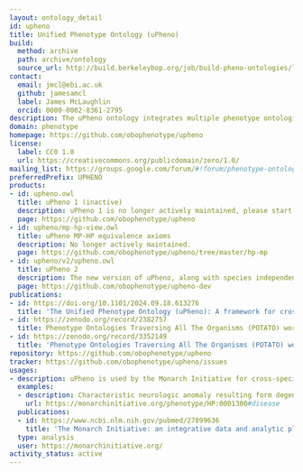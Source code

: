 ```yaml
---
layout: ontology_detail
id: upheno
title: Unified Phenotype Ontology (uPheno)
build:
  method: archive
  path: archive/ontology
  source_url: http://build.berkeleybop.org/job/build-pheno-ontologies/lastSuccessfulBuild/artifact/*zip*/archive.zip
contact:
  email: jmcl@ebi.ac.uk
  github: jamesamcl
  label: James McLaughlin
  orcid: 0000-0002-8361-2795
description: The uPheno ontology integrates multiple phenotype ontologies into a unified cross-species phenotype ontology.
domain: phenotype
homepage: https://github.com/obophenotype/upheno
license:
  label: CC0 1.0
  url: https://creativecommons.org/publicdomain/zero/1.0/
mailing_list: https://groups.google.com/forum/#!forum/phenotype-ontologies-editors
preferredPrefix: UPHENO
products:
- id: upheno.owl
  title: uPheno 1 (inactive)
  description: uPheno 1 is no longer actively maintained, please start using uPheno 2 (see below).
  page: https://github.com/obophenotype/upheno
- id: upheno/mp-hp-view.owl
  title: uPheno MP-HP equivalence axioms
  description: No longer actively maintained.
  page: https://github.com/obophenotype/upheno/tree/master/hp-mp
- id: upheno/v2/upheno.owl
  title: uPheno 2
  description: The new version of uPheno, along with species independent phenotypes and additional phenotype relations. The ontology is still in Beta status, but we recommend users to migrate their infrastructures to uPheno 2 as uPheno 1 is no longer actively maintained.
  page: https://github.com/obophenotype/upheno-dev
publications:
- id: https://doi.org/10.1101/2024.09.18.613276
  title: 'The Unified Phenotype Ontology (uPheno): A framework for cross-species integrative phenomics'
- id: https://zenodo.org/record/2382757
  title: Phenotype Ontologies Traversing All The Organisms (POTATO) workshop aims to reconcile logical definitions across species
- id: https://zenodo.org/record/3352149
  title: 'Phenotype Ontologies Traversing All The Organisms (POTATO) workshop: 2nd edition'
repository: https://github.com/obophenotype/upheno
tracker: https://github.com/obophenotype/upheno/issues
usages:
- description: uPheno is used by the Monarch Initiative for cross-species inference.
  examples:
  - description: Characteristic neurologic anomaly resulting form degeneration of dopamine-generating cells in the substantia nigra, a region of the midbrain, characterized clinically by shaking, rigidity, slowness of movement and difficulty with walking and gait.
    url: https://monarchinitiative.org/phenotype/HP:0001300#disease
  publications:
  - id: https://www.ncbi.nlm.nih.gov/pubmed/27899636
    title: 'The Monarch Initiative: an integrative data and analytic platform connecting phenotypes to genotypes across species '
  type: analysis
  user: https://monarchinitiative.org/
activity_status: active
---
```


